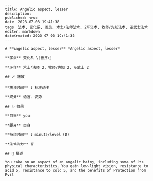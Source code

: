 
    ---
    title: Angelic aspect, lesser
    description: 
    published: true
    date: 2023-07-03 19:41:38
    tags: 法术, 变化系, 善良, 术士/法师法术, 2环法术, 牧师/先知法术, 圣武士法术
    editor: markdown
    dateCreated: 2023-07-03 19:41:38
    ---

    # **Angelic aspect, lesser** *Angelic aspect, lesser*

    **学派** 变化系 \[善良\] 

    **环位** 术士/法师 2, 牧师/先知 2, 圣武士 2

    ## 🪄 施放

    **施法时间** 1 标准动作

    **成分** 语言, 姿势

    ## ✨ 效果 

    **目标** you 

    **距离** 自身  

    **持续时间** 1 minute/level (D) 

    **法术抗力** 否

    ## 📖 描述

    You take on an aspect of an angelic being, including some of its physical characteristics. You gain low-light vision, resistance to acid 5, resistance to cold 5, and the benefits of Protection from Evil.
    